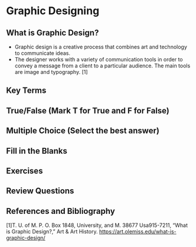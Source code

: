 # Graphic Designing

## What is Graphic Design?

- Graphic design is a creative process that combines art and technology to communicate ideas. 
- The designer works with a variety of communication tools in order to convey a message from a client to a particular audience. The main tools are image and typography. [1]

## Key Terms

## True/False (Mark T for True and F for False)

## Multiple Choice (Select the best answer)

## Fill in the Blanks

## Exercises

## Review Questions

## References and Bibliography

[1]T. U. of M. P. O. Box 1848, University, and M. 38677 Usa915-7211, “What is Graphic Design?,” Art & Art History. <https://art.olemiss.edu/what-is-graphic-design/>

‌